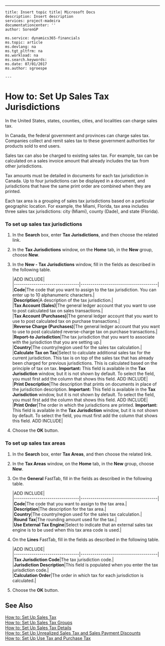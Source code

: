 ---
    title: Insert topic title| Microsoft Docs
    description: Insert description
    services: project-madeira
    documentationcenter: ''
    author: SorenGP

    ms.service: dynamics365-financials
    ms.topic: article
    ms.devlang: na
    ms.tgt_pltfrm: na
    ms.workload: na
    ms.search.keywords:
    ms.date: 07/01/2017
    ms.author: sgroespe

    ---
# How to: Set Up Sales Tax Jurisdictions
In the United States, states, counties, cities, and localities can charge sales tax.  
  
 In Canada, the federal government and provinces can charge sales tax. Companies collect and remit sales tax to these government authorities for products sold to end users.  
  
 Sales tax can also be charged to existing sales tax. For example, tax can be calculated on a sales invoice amount that already includes the tax from other jurisdictions.  
  
 Tax amounts must be detailed in documents for each tax jurisdiction in Canada. Up to four jurisdictions can be displayed in a document, and jurisdictions that have the same print order are combined when they are printed.  
  
 Each tax area is a grouping of sales tax jurisdictions based on a particular geographic location. For example, the Miami, Florida, tax area includes three sales tax jurisdictions: city \(Miami\), county \(Dade\), and state \(Florida\).  
  
### To set up sales tax jurisdictions  
  
1.  In the **Search** box, enter **Tax Jurisdictions**, and then choose the related link.  
  
2.  In the **Tax Jurisdictions** window, on the **Home** tab, in the **New** group, choose **New**.  
  
3.  In the **New - Tax Jurisdictions** window, fill in the fields as described in the following table.  
  
    |ADD INCLUDE<!--[!INCLUDE[bp_tablefield](../../includes/bp_tabledescription_md.md)]-->|  
    |---------------------------------|---------------------------------------|  
    |**Code**|The code that you want to assign to the tax jurisdiction. You can enter up to 10 alphanumeric characters.|  
    |**Description**|A description of the tax jurisdiction.|  
    |**Tax Account \(Sales\)**|The general ledger account that you want to use to post calculated tax on sales transactions.|  
    |**Tax Account \(Purchases\)**|The general ledger account that you want to use to post calculated tax on purchase transactions.|  
    |**Reverse Charge \(Purchases\)**|The general ledger account that you want to use to post calculated reverse-charge tax on purchase transactions.|  
    |**Report-to Jurisdiction**|The tax jurisdiction that you want to associate with the jurisdiction that you are setting up.|  
    |**Country**|The country\/region used for the sales tax calculation.|  
    |**Calculate Tax on Tax**|Select to calculate additional sales tax for the current jurisdiction. This tax is on top of the sales tax that has already been charged for previous jurisdictions. This is calculated based on the principle of tax on tax. **Important:**  This field is available in the **Tax Jurisdiction** window, but it is not shown by default. To select the field, you must first add the column that shows this field. ADD INCLUDE<!--[!INCLUDE[bp_customize](../../includes/bp_customize_md.md)]-->|  
    |**Print Description**|The description that prints on documents in place of the jurisdiction description. **Important:**  This field is available in the **Tax Jurisdiction** window, but it is not shown by default. To select the field, you must first add the column that shows this field. ADD INCLUDE<!--[!INCLUDE[bp_customize](../../includes/bp_customize_md.md)]-->|  
    |**Print Order**|The order in which the jurisdictions are printed. **Important:**  This field is available in the **Tax Jurisdiction** window, but it is not shown by default. To select the field, you must first add the column that shows this field. ADD INCLUDE<!--[!INCLUDE[bp_customize](../../includes/bp_customize_md.md)]-->|  
  
4.  Choose the **OK** button.  
  
### To set up sales tax areas  
  
1.  In the **Search** box, enter **Tax Areas**, and then choose the related link.  
  
2.  In the **Tax Areas** window, on the **Home** tab, in the **New** group, choose **New**.  
  
3.  On the **General** FastTab, fill in the fields as described in the following table.  
  
    |ADD INCLUDE<!--[!INCLUDE[bp_tablefield](../../includes/bp_tabledescription_md.md)]-->|  
    |---------------------------------|---------------------------------------|  
    |**Code**|The code that you want to assign to the tax area.|  
    |**Description**|The description for the tax area.|  
    |**Country**|The country\/region used for the sales tax calculation.|  
    |**Round Tax**|The rounding amount used for the tax.|  
    |**Use External Tax Engine**|Select to indicate that an external sales tax engine is to be used when this tax area code is used.|  
  
4.  On the **Lines** FastTab, fill in the fields as described in the following table.  
  
    |ADD INCLUDE<!--[!INCLUDE[bp_tablefield](../../includes/bp_tabledescription_md.md)]-->|  
    |---------------------------------|---------------------------------------|  
    |**Tax Jurisdiction Code**|The tax jurisdiction code.|  
    |**Jurisdiction Description**|This field is populated when you enter the tax jurisdiction code.|  
    |**Calculation Order**|The order in which tax for each jurisdiction is calculated.|  
  
5.  Choose the **OK** button.  
  
## See Also  
 [How to: Set Up Sales Tax](../FullExperience/how-to-set-up-sales-tax.md)   
 [How to: Set Up Sales Tax Groups](../FullExperience/how-to-set-up-sales-tax-groups.md)   
 [How to: Set Up Sales Tax Details](../FullExperience/how-to-set-up-sales-tax-details.md)   
 [How to: Set Up Unrealized Sales Tax and Sales Payment Discounts](../FullExperience/how-to-set-up-unrealized-sales-tax-and-sales-payment-discounts.md)   
 [How to: Set Up Use Tax and Purchase Tax](../FullExperience/how-to-set-up-use-tax-and-purchase-tax.md)